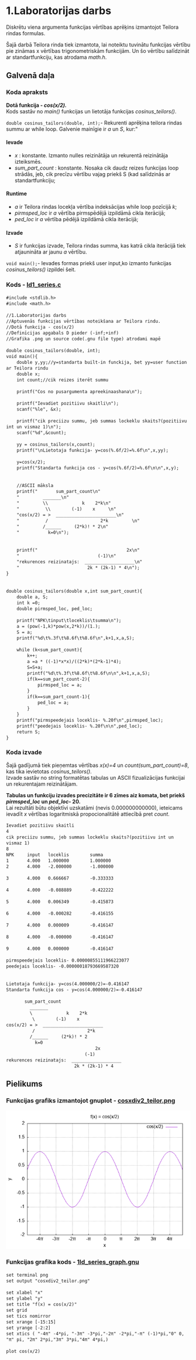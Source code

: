 # 1.Laboratorijas darbs
Diskrētu viena argumenta funkcijas vērtības aprēķins izmantojot Teilora rindas formulas.

Šajā darbā Teilora rinda tiek izmantota, lai noteiktu tuvinātu funkcijas vērtību pie zināmas x vērtības trigonometriskām funkcijām.
Un šo vērtību salīdzināt ar standartfunkciju, kas atrodama *math.h*.

## Galvenā daļa
### Koda apraksts
 **Dotā funkcija - *cos(x/2).***  
Kods sastāv no *main()* funkcijas un lietotāja funkcijas *cosinus_teilors()*.  

```double cosinus_tailors(double, int);```- Rekurenti aprēķina teilora rindas summu ar while loop. Galvenie mainīgie ir *a* un *S*, kur:"
#### Ievade
- *x* : konstante. Izmanto nulles reizinātāja un rekurentā reizinātāja izteiksmēs.
- *sum_part_count* : konstante. Nosaka cik daudz reizes funkcijas loop strādās, jeb, cik precīzu vērtību vajag priekš S (kad salīdzinās ar standartfunkciju;
#### Runtime
- *a* ir Teilora rindas locekļa vērtība indeksācijas while loop pozīcijā *k*;
- *pirmsped_loc* ir *a* vērtība pirmspēdējā izpildāmā cikla iterācijā;
- *ped_loc* ir *a* vērtība pēdējā izpildāmā cikla iterācijā;
#### Izvade
- *S* ir funkcijas izvade, Teilora rindas summa, kas katrā cikla iterācijā tiek atjaunināta ar jaunu *a* vērtību.

```void main();```- Ievades formas priekš user input,ko izmanto funkcijas *cosinus_teilors()* izpildei šeit.
 
 
### Kods - [ld1_series.c](https://github.com/Lasiurus/RTR-105/blob/main/1ld_series/ld1_series.c)

```#include <stdio.h>
#include <stdlib.h>
#include <math.h>

//1.Laboratorijas darbs
//Aptuvenās funkcijas vērtības noteikšana ar Teilora rindu.
//Dotā funkcija - cos(x/2)
//Definīcijas apgabals D pieder (-inf;+inf)
//Grafika .png un source code(.gnu file type) atrodami mapē

double cosinus_tailors(double, int);
void main(){
    double y,yy;//y=standarta built-in funckija, bet yy=user function ar Teilora rindu
    double x;
    int count;//cik reizes iterēt summu

    printf("Cos no pusargumenta apreekinaashana\n");

    printf("Ievadiet pozitiivu skaitli\n");
    scanf("%le", &x);

    printf("cik preciizu summu, jeb summas lockeklu skaits?(pozitiivu int un vismaz 1)\n");
    scanf("%d",&count);

    yy = cosinus_tailors(x,count);
    printf("\nLietotaja funkcija- y=cos(%.6f/2)=%.6f\n",x,yy);

    y=cos(x/2);
    printf("Standarta funkcija cos - y=cos(%.6f/2)=%.6f\n\n",x,y);


    //ASCII māksla
    printf("       sum_part_count\n"
    "         _______\n"
    "         \\             k    2*k\n"
    "          \\        (-1)    x     \n"
    "cos(x/2) = >  _______________________\n"
    "          /                    2*k         \n"
    "         /______     (2*k)! * 2\n"
    "           k=0\n");


    printf("                                  2x\n"
    "                              (-1)\n"
    "rekurences reizinatajs:  ___________________\n"
    "                          2k * (2k-1) * 4\n");
}


double cosinus_tailors(double x,int sum_part_count){
    double a, S;
    int k =0;
    double pirmsped_loc, ped_loc;

    printf("NPK\tinput\tloceklis\tsumma\n");
    a = (pow(-1,k)*pow(x,2*k))/(1.);
    S = a;
    printf("%d\t%.3f\t%8.6f\t%8.6f\n",k+1,x,a,S);

    while (k<sum_part_count){
        k++;
        a =a * ((-1)*x*x)/((2*k)*(2*k-1)*4);
        S=S+a;
        printf("%d\t%.3f\t%8.6f\t%8.6f\n\n",k+1,x,a,S);
        if(k==sum_part_count-2){
            pirmsped_loc = a;
        }
        if(k==sum_part_count-1){
            ped_loc = a;
        }
    }
    printf("pirmspeedejais loceklis- %.20f\n",pirmsped_loc);
    printf("peedejais loceklis- %.20f\n\n",ped_loc);
    return S;
}
```
 ### Koda izvade  
Šajā gadījumā tiek pieņemtas vērtības *x(x)=4* un *count(sum_part_count)=8*, kas tika ievietotas *cosinus_teilors()*.  
Izvade sastāv no string formatētas tabulas un ASCII fizualizācijas funkcijai un rekurentajam reizinātājam.  

**Tabulas un funkciju izvades precizitāte ir 6 zīmes aiz komata, bet priekš *pirmsped_loc* un *ped_loc*- 20.**  
Lai rezultāti būtu objektīvi uzskatāmi (nevis 0.000000000000), ieteicams ievadīt *x* vērtības logaritmiskā propocionalitātē attiecībā pret *count*.
 
```
Ievadiet pozitiivu skaitli
4
cik preciizu summu, jeb summas lockeklu skaits?(pozitiivu int un vismaz 1)
8
NPK     input   loceklis        summa
1       4.000   1.000000        1.000000       
2       4.000   -2.000000       -1.000000      

3       4.000   0.666667        -0.333333      

4       4.000   -0.088889       -0.422222      

5       4.000   0.006349        -0.415873      

6       4.000   -0.000282       -0.416155      

7       4.000   0.000009        -0.416147      

8       4.000   -0.000000       -0.416147      

9       4.000   0.000000        -0.416147      

pirmspeedejais loceklis- 0.00000855111966223077
peedejais loceklis- -0.00000018793669587320    


Lietotaja funkcija- y=cos(4.000000/2)=-0.416147
Standarta funkcija cos - y=cos(4.000000/2)=-0.416147

       sum_part_count
         _______
         \             k    2*k
          \        (-1)    x
cos(x/2) = >  _______________________
          /                    2*k
         /______     (2*k)! * 2
           k=0
                                  2x
                              (-1)
rekurences reizinatajs:  ___________________
                          2k * (2k-1) * 4
```



## Pielikums  
### Funkcijas grafiks izmantojot gnuplot - [cosxdiv2_teilor.png](https://github.com/Lasiurus/RTR-105/blob/main/1ld_series/cosxdiv2_teilor.png)  
![image](https://github.com/Lasiurus/RTR-105/blob/main/1ld_series/cosxdiv2_teilor.png)

### Funkcijas grafika kods - [1ld_series_graph.gnu](https://github.com/Lasiurus/RTR-105/blob/main/1ld_series/1ld_series_graph.gnu)
```
set terminal png
set output "cosxdiv2_teilor.png"

set xlabel "x"
set ylabel "y"
set title "f(x) = cos(x/2)"
set grid
set tics nomirror
set xrange [-15:15]
set yrange [-2:2]
set xtics ( "-4π" -4*pi, "-3π" -3*pi,"-2π" -2*pi,"-π" (-1)*pi,"0" 0, "π" pi, "2π" 2*pi,"3π" 3*pi,"4π" 4*pi,)

plot cos(x/2)
```
